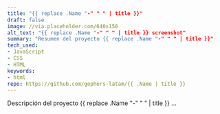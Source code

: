 ```yaml
---
title: "{{ replace .Name "-" " " | title }}"
draft: false
image: //via.placeholder.com/640x150
alt_text: "{{ replace .Name "-" " " | title }} screenshot"
summary: "Resumen del proyecto {{ replace .Name "-" " " | title }}"
tech_used:
- JavaScript
- CSS
- HTML
keywords:
- html
repo: https://github.com/gophers-latam/{{ .Name | title }}
---
```


Descripción del proyecto {{ replace .Name "-" " " | title }} ...